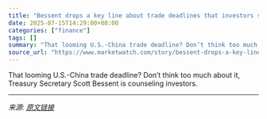 ```yaml
---
title: "Bessent drops a key line about trade deadlines that investors should pay attention to"
date: 2025-07-15T14:29:00+08:00
categories: ["finance"]
tags: []
summary: "That looming U.S.-China trade deadline? Don’t think too much about it, Treasury Secretary Scott Bessent is counseling investors."
source_url: "https://www.marketwatch.com/story/bessent-drops-a-key-line-about-trade-deadlines-that-investors-should-pay-attention-to-fba9c5ce?mod=mw_rss_topstories"
---
```


That looming U.S.-China trade deadline? Don’t think too much about it, Treasury Secretary Scott Bessent is counseling investors.

---

*来源: [原文链接](https://www.marketwatch.com/story/bessent-drops-a-key-line-about-trade-deadlines-that-investors-should-pay-attention-to-fba9c5ce?mod=mw_rss_topstories)*
